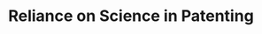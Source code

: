 ---
layout: default
description: 'This contains citations from the front pages of worldwide patents to
  articles in the Microsoft Academic Graph (MAG) from 1800-2018. '
doi: https://doi.org/10.5281/zenodo.3575146
title: Reliance on Science in Patenting
url: https://zenodo.org/record/3575146#.XfQZMWRKiUk
uuid: 53f2e34b-8088-42a3-a763-f471c26b5ac6
---